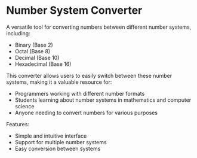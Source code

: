 # Number System Converter

A versatile tool for converting numbers between different number systems, including:

- Binary (Base 2)
- Octal (Base 8)
- Decimal (Base 10)
- Hexadecimal (Base 16)

This converter allows users to easily switch between these number systems, making it a valuable resource for:

- Programmers working with different number formats
- Students learning about number systems in mathematics and computer science
- Anyone needing to convert numbers for various purposes

Features:

- Simple and intuitive interface
- Support for multiple number systems
- Easy conversion between systems
